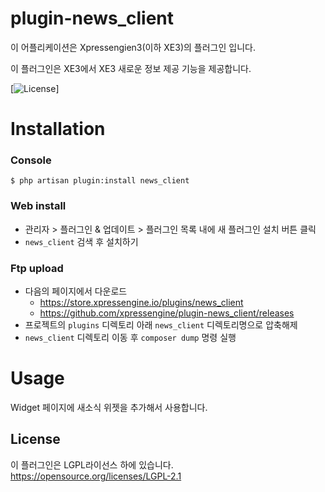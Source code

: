 # plugin-news_client
이 어플리케이션은 Xpressengien3(이하 XE3)의 플러그인 입니다.

이 플러그인은 XE3에서 XE3 새로운 정보 제공 기능을 제공합니다.

[![License](http://img.shields.io/badge/license-GNU%20LGPL-brightgreen.svg)]

# Installation
### Console
```
$ php artisan plugin:install news_client
```

### Web install
- 관리자 > 플러그인 & 업데이트 > 플러그인 목록 내에 새 플러그인 설치 버튼 클릭
- `news_client` 검색 후 설치하기

### Ftp upload
- 다음의 페이지에서 다운로드
    * https://store.xpressengine.io/plugins/news_client
    * https://github.com/xpressengine/plugin-news_client/releases
- 프로젝트의 `plugins` 디렉토리 아래 `news_client` 디렉토리명으로 압축해제
- `news_client` 디렉토리 이동 후 `composer dump` 명령 실행

# Usage
Widget 페이지에 새소식 위젯을 추가해서 사용합니다.

## License
이 플러그인은 LGPL라이선스 하에 있습니다. <https://opensource.org/licenses/LGPL-2.1>
